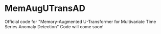 # MemAugUTransAD
Official code for "Memory-Augmented U-Transformer for Multivariate Time Series Anomaly Detection"  Code will come soon!
